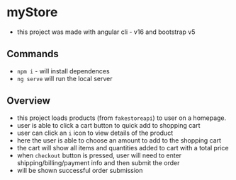 # myStore
 - this project was made with angular cli - v16 and bootstrap v5

 ## Commands
 - `npm i` - will install dependences
 - `ng serve` will run the local server

 ## Overview
 - this project loads products (from `fakestoreapi`) to user on a homepage.
 - user is able to click a cart button to quick add to shopping cart
 - user can click an `i` icon to view details of the product
  - here the user is able to choose an amount to add to the shopping cart
 - the cart will show all items and quantities added to cart with a total price
 - when `checkout` button is pressed, user will need to enter shipping/billing/payment info and then submit the order
  - will be shown successful order submission
